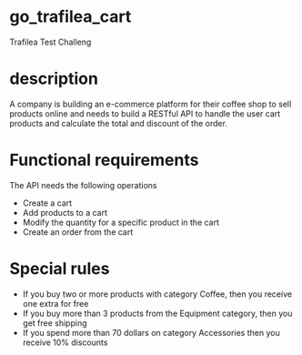 # go_trafilea_cart
Trafilea Test Challeng 

# description
A company is building an e-commerce platform for their coffee shop to sell products online and
needs to build a RESTful API to handle the user cart products and calculate the total and
discount of the order.

# Functional requirements
The API needs the following operations
- Create a cart
- Add products to a cart
- Modify the quantity for a specific product in the cart
- Create an order from the cart

# Special rules
- If you buy two or more products with category Coffee, then you receive one extra for free
- If you buy more than 3 products from the Equipment category, then you get free shipping
- If you spend more than 70 dollars on category Accessories then you receive 10%
discounts
